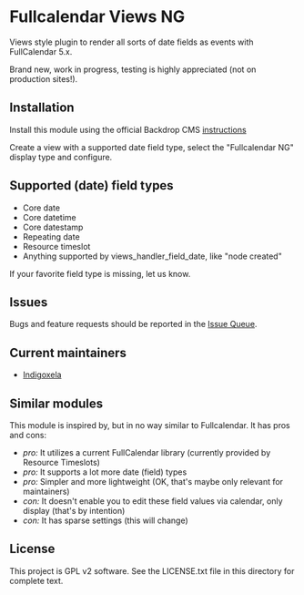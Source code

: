 # Fullcalendar Views NG

Views style plugin to render all sorts of date fields as events with FullCalendar
 5.x.

Brand new, work in progress, testing is highly appreciated (not on production
 sites!).

## Installation

Install this module using the official Backdrop CMS
 [instructions](https://docs.backdropcms.org/documentation/extend-with-modules)

Create a view with a supported date field type, select the "Fullcalendar NG"
 display type and configure.

## Supported (date) field types

- Core date
- Core datetime
- Core datestamp
- Repeating date
- Resource timeslot
- Anything supported by views_handler_field_date, like "node created"

If your favorite field type is missing, let us know.

## Issues

Bugs and feature requests should be reported in the
 [Issue Queue](https://github.com/backdrop-contrib/fullcalendar_views/issues).

## Current maintainers

* [Indigoxela](https://github.com/indigoxela)

## Similar modules

This module is inspired by, but in no way similar to Fullcalendar. It has
pros and cons:

- *pro:* It utilizes a current FullCalendar library (currently provided by Resource
 Timeslots)
- *pro:* It supports a lot more date (field) types
- *pro:* Simpler and more lightweight (OK, that's maybe only relevant for
 maintainers)
- *con:* It doesn't enable you to edit these field values via calendar, only display
 (that's by intention)
- *con:* It has sparse settings (this will change)

## License

This project is GPL v2 software. See the LICENSE.txt file in this directory for complete text.

